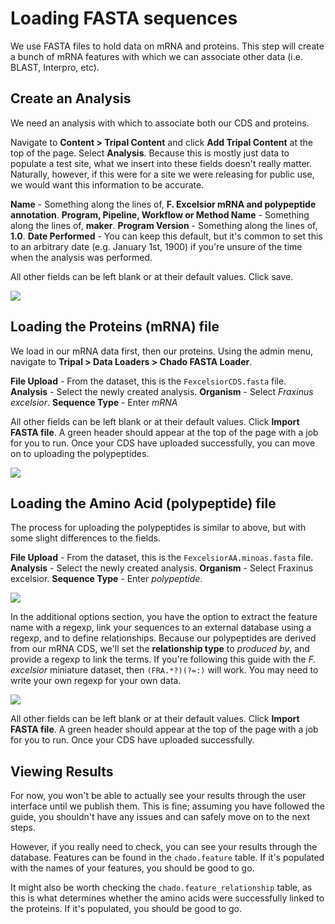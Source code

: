 # Loading FASTA sequences

We use FASTA files to hold data on mRNA and proteins. This step will create a bunch of mRNA features with which we can associate other data (i.e. BLAST, Interpro, etc).

## Create an Analysis

We need an analysis with which to associate both our CDS and proteins.

Navigate to **Content > Tripal Content** and click **Add Tripal Content** at the top of the page. Select **Analysis**. Because this is mostly just data to populate a test site, what we insert into these fields doesn't really matter. Naturally, however, if this were for a site we were releasing for public use, we would want this information to be accurate.

**Name** - Something along the lines of, **F. Excelsior mRNA and polypeptide annotation**.
**Program, Pipeline, Workflow or Method Name** - Something along the lines of, **maker**.
**Program Version** - Something along the lines of, **1.0**.
**Date Performed** - You can keep this default, but it's common to set this to an arbitrary date (e.g. January 1st, 1900) if you're unsure of the time when the analysis was performed.

All other fields can be left blank or at their default values. Click save.

![](https://github.com/jwest60/tripal_dev_mini_dataset/blob/load-fasta/documentation/img/fasta/fastadoc_1.png)

## Loading the Proteins (mRNA) file

We load in our mRNA data first, then our proteins. Using the admin menu, navigate to **Tripal > Data Loaders > Chado FASTA Loader**.

**File Upload** - From the dataset, this is the `FexcelsiorCDS.fasta` file.
**Analysis** - Select the newly created analysis.
**Organism** - Select *Fraxinus excelsior*. 
**Sequence Type** - Enter *mRNA*

All other fields can be left blank or at their default values. Click **Import FASTA file**. A green header should appear at the top of the page with a job for you to run. Once your CDS have uploaded successfully, you can move on to uploading the polypeptides.

![](https://github.com/jwest60/tripal_dev_mini_dataset/blob/load-fasta/documentation/img/fasta/fastadoc_2.png)

## Loading the Amino Acid (polypeptide) file

The process for uploading the polypeptides is similar to above, but with some slight differences to the fields.

**File Upload** - From the dataset, this is the `FexcelsiorAA.minoas.fasta` file.
**Analysis** - Select the newly created analysis.
**Organism** - Select Fraxinus excelsior. 
**Sequence Type** - Enter *polypeptide*.

![](https://github.com/jwest60/tripal_dev_mini_dataset/blob/load-fasta/documentation/img/fasta/loading_AA_pt1.png)

In the additional options section, you have the option to extract the feature name with a regexp, link your sequences to an external database using a regexp, and to define relationships.  Because our polypeptides are derived from our mRNA CDS, we'll set the **relationship type** to _produced by_, and provide a regexp to link the terms.  If you're following this guide with the _F. excelsior_ miniature dataset, then `(FRA.*?)(?=:)` will work.  You may need to write your own regexp for your own data.

![](https://github.com/jwest60/tripal_dev_mini_dataset/blob/load-fasta/documentation/img/fasta/loading_AA_pt2.png)

All other fields can be left blank or at their default values. Click **Import FASTA file**. A green header should appear at the top of the page with a job for you to run. Once your CDS have uploaded successfully.

## Viewing Results

For now, you won't be able to actually see your results through the user interface until we publish them. This is fine; assuming you have followed the guide, you shouldn't have any issues and can safely move on to the next steps.

However, if you really need to check, you can see your results through the database. Features can be found in the `chado.feature` table. If it's populated with the names of your features, you should be good to go.

It might also be worth checking the `chado.feature_relationship` table, as this is what determines whether the amino acids were successfully linked to the proteins. If it's populated, you should be good to go.
